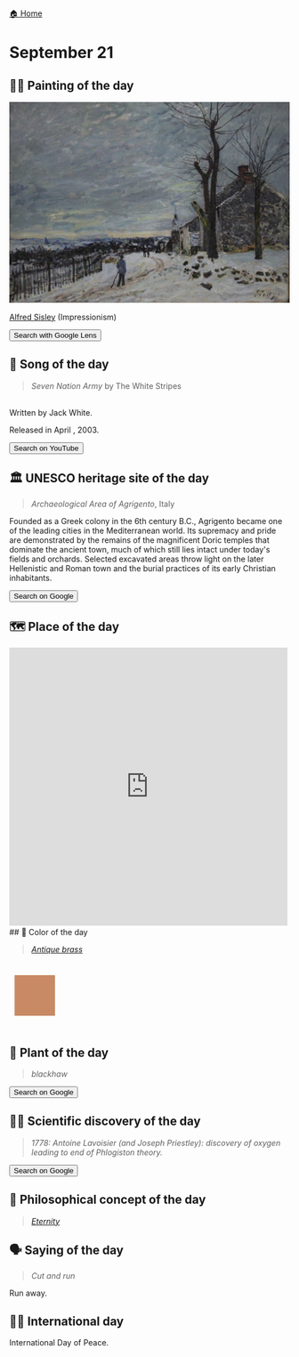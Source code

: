 
[🏠 Home](../../index.md)

# September 21

## 🧑‍🎨 Painting of the day

<img width="600" src="../img/Alfred_Sisley_1.jpg">

[Alfred Sisley](http://en.wikipedia.org/wiki/Alfred_Sisley) (Impressionism)

<button class="btn btn-success"
onclick=" window.open('https://lens.google.com/uploadbyurl?url=https://iretes.github.io/one-a-day/data/img/Alfred_Sisley_1.jpg','_blank')">
Search with Google Lens
</button>

## 🎼 Song of the day

> *Seven Nation Army*
by The White Stripes

<br />Written by Jack White.

Released in April , 2003.

<button class="btn btn-success"
onclick=" window.open('http://www.youtube.com/search?q=Seven Nation Army by The White Stripes','_blank')">
Search on YouTube
</button>

## 🏛️ UNESCO heritage site of the day

> *Archaeological Area of Agrigento*, Italy

<p>Founded as a Greek colony in the 6th century B.C., Agrigento became one of the leading cities in the Mediterranean world. Its supremacy and pride are demonstrated by the remains of the magnificent Doric temples that dominate the ancient town, much of which still lies intact under today's fields and orchards. Selected excavated areas throw light on the later Hellenistic and Roman town and the burial practices of its early Christian inhabitants.</p>

<button class="btn btn-success"
onclick=" window.open('http://www.google.com/search?q=Archaeological Area of Agrigento','_blank')">
Search on Google
</button>

## 🗺️ Place of the day

<iframe
src="https://www.mapcrunch.com"
name="mapcrunch"
width="500"
height="500"
allowTransparency="true"
scrolling="no"
frameborder="0"
>
</iframe>
## 🎨 Color of the day

> *[Antique brass](https://en.wikipedia.org/wiki/List_of_Crayola_crayon_colors#Standard_colors)*

<div style="color:#C88A65; font-size: 100px;">&#9632;</div>

## 🌿 Plant of the day

> *blackhaw*

<button class="btn btn-success"
onclick=" window.open('http://www.google.com/search?q=blackhaw','_blank')">
Search on Google
</button>

## 🧑‍🔬 Scientific discovery of the day

> *1778: Antoine Lavoisier (and Joseph Priestley): discovery of oxygen leading to end of Phlogiston theory.*

<button class="btn btn-success"
onclick=" window.open('http://www.google.com/search?q=1778: Antoine Lavoisier (and Joseph Priestley): discovery of oxygen leading to end of Phlogiston theory.','_blank')">
Search on Google
</button>

## 💭 Philosophical concept of the day

> *[Eternity](https://en.wikipedia.org/wiki/Eternity)*

## 🗣️ Saying of the day

> *Cut and run*

Run away.

## 🏳️‍🌈 International day

International Day of Peace.